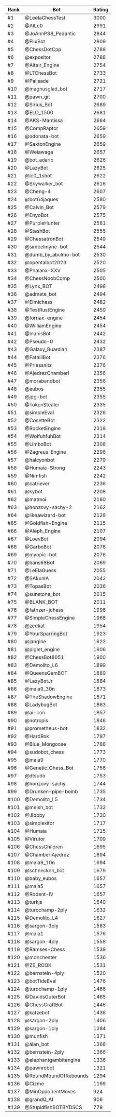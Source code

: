 Rank|Bot|Rating
---|---|---
#1|@LeelaChessTest|3000
#2|@AILc0|2991
#3|@JoAnnP38_Pedantic|2844
#4|@FlixBot|2809
#5|@ChessDotCpp|2788
#6|@expositor|2788
#7|@Altair_Engine|2754
#8|@LTChessBot|2733
#9|@Palisade|2721
#10|@magnusglad_bot|2717
#11|@pawn_git|2700
#12|@Sirius_Bot|2689
#13|@ELO_1500|2681
#14|@AKS-Mantissa|2664
#15|@CompRaptor|2659
#16|@odonata-bot|2659
#17|@SaxtonEngine|2659
#18|@Weiawaga|2657
#19|@bot_adario|2626
#20|@LazyBot|2625
#21|@lc0_1shot|2622
#22|@Skywalker_bot|2616
#23|@Cheng-4|2607
#24|@bot64jaques|2580
#25|@Calvin_Bot|2579
#26|@EnyoBot|2575
#27|@PurpleHunter|2561
#28|@StashBot|2555
#29|@ChessatronBot|2549
#30|@simbelmyne-bot|2544
#31|@dumb_by_abulmo-bot|2530
#32|@opentalbot2023|2520
#33|@Phalanx-XXV|2505
#34|@ChessNoobComp|2500
#35|@Lynx_BOT|2498
#36|@admete_bot|2494
#37|@Elmichess|2482
#38|@TestRustEngine|2459
#39|@fornax-engine|2454
#40|@WilliamEngine|2454
#41|@InanisBot|2442
#42|@Pseudo-0|2432
#43|@Galaxy_Guardian|2387
#44|@FataliiBot|2376
#45|@Priessnitz|2376
#46|@AjedrezChamberi|2356
#47|@morabandbot|2356
#48|@eubos|2355
#49|@jpg-bot|2355
#50|@TokenStealer|2335
#51|@simpleEval|2326
#52|@CosetteBot|2322
#53|@RocketEngine|2318
#54|@WolfuhfuhBot|2314
#55|@LimboBot|2308
#56|@Zagreus_Engine|2298
#57|@halcyonbot|2279
#58|@Humaia-Strong|2243
#59|@Nimfish|2242
#60|@catriever|2236
#61|@kybot|2208
#62|@matmoi|2180
#63|@honzovy-sachy-2|2162
#64|@likeawizard-bot|2128
#65|@Goldfish-Engine|2115
#66|@Aleph_Engine|2107
#67|@LoevBot|2094
#68|@GarboBot|2076
#69|@myopic-bot|2076
#70|@hans68Bot|2069
#71|@LeElaGuess|2055
#72|@SAkunIA|2042
#73|@TopasBot|2036
#74|@sunstone_bot|2015
#75|@BLANK_BOT|2011
#76|@fathzer-jchess|1998
#77|@SimpleChessEngine|1968
#78|@zeekat|1954
#79|@YourSparringBot|1923
#80|@jangine|1922
#81|@piglet_engine|1906
#82|@ChessBot8051|1900
#83|@Demolito_L6|1899
#84|@QueensGamBOT|1889
#85|@LazyBotJr|1884
#86|@maia9_30n|1873
#87|@TheShadowEngine|1871
#88|@LadybugBot|1863
#89|@ai-con|1857
#90|@notropis|1846
#91|@prometheus-bot|1832
#92|@HardRok|1797
#93|@Blue_Mongoose|1788
#94|@sudobot_chess|1773
#95|@maia9|1770
#96|@Genetic_Chess_Bot|1756
#97|@dtsudo|1753
#98|@honzovy-sachy|1744
#99|@Drunken-pipe-bomb|1735
#100|@Demolito_L5|1734
#101|@melsh_bot|1732
#102|@Jibbby|1730
#103|@simplexitor|1717
#104|@Humaia|1715
#105|@Virutor|1709
#106|@ChessChildren|1695
#107|@ChamberiAjedrez|1694
#108|@maia9_10n|1694
#109|@schnecken_bot|1679
#110|@baby_eubos|1657
#111|@maia5|1657
#112|@Rodent-IV|1657
#113|@turkjs|1640
#114|@turochamp-2ply|1632
#115|@Demolito_L4|1627
#116|@sargon-3ply|1583
#117|@maia1|1576
#118|@sargon-4ply|1558
#119|@Ramses-Chess|1539
#120|@monchester|1536
#121|@ZE_ROOK|1531
#122|@bernstein-4ply|1520
#123|@botTideEval|1476
#124|@turochamp-1ply|1466
#125|@DavidsGuterBot|1465
#126|@ChessCraftBot|1446
#127|@katzebot|1436
#128|@sargon-2ply|1406
#129|@sargon-1ply|1384
#130|@munfish|1371
#131|@alan_bot|1368
#132|@bernstein-2ply|1366
#133|@elephantgambitengine|1336
#134|@pawnrobot|1321
#135|@RoundMoundOfRebounds|1294
#136|@Cizme|1199
#137|@MinOpponentMoves|924
#138|@grandQ_AI|906
#139|@StupidfishBOTBYDSCS|779
